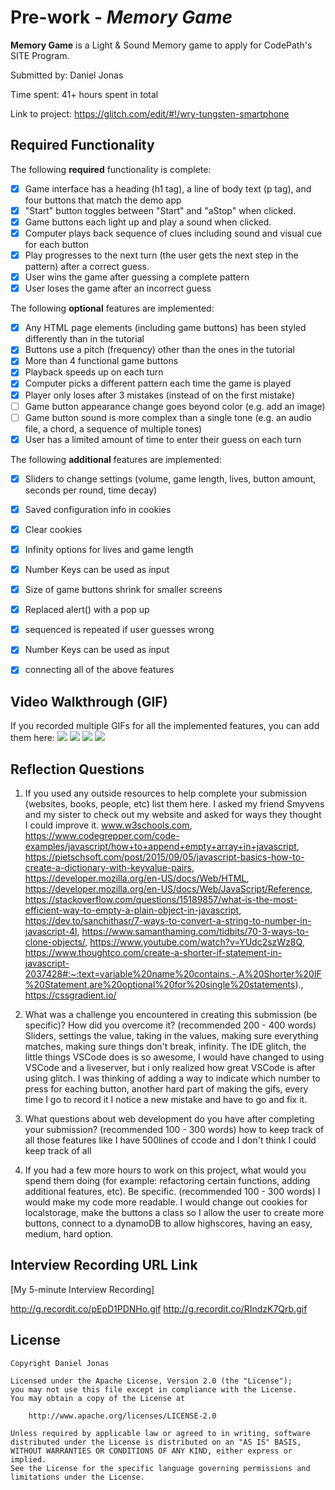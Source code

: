 # Pre-work - *Memory Game*

**Memory Game** is a Light & Sound Memory game to apply for CodePath's SITE Program. 

Submitted by: Daniel Jonas

Time spent: 41+ hours spent in total

Link to project: https://glitch.com/edit/#!/wry-tungsten-smartphone

## Required Functionality

The following **required** functionality is complete:

* [X] Game interface has a heading (h1 tag), a line of body text (p tag), and four buttons that match the demo app
* [X] "Start" button toggles between "Start" and "aStop" when clicked. 
* [X] Game buttons each light up and play a sound when clicked. 
* [X] Computer plays back sequence of clues including sound and visual cue for each button
* [X] Play progresses to the next turn (the user gets the next step in the pattern) after a correct guess. 
* [X] User wins the game after guessing a complete pattern
* [X] User loses the game after an incorrect guess

The following **optional** features are implemented:

* [X] Any HTML page elements (including game buttons) has been styled differently than in the tutorial
* [X] Buttons use a pitch (frequency) other than the ones in the tutorial
* [X] More than 4 functional game buttons
* [X] Playback speeds up on each turn
* [X] Computer picks a different pattern each time the game is played
* [X] Player only loses after 3 mistakes (instead of on the first mistake)
* [ ] Game button appearance change goes beyond color (e.g. add an image)
* [ ] Game button sound is more complex than a single tone (e.g. an audio file, a chord, a sequence of multiple tones)
* [X] User has a limited amount of time to enter their guess on each turn

The following **additional** features are implemented:

- [X] Sliders to change settings (volume, game length, lives, button amount, seconds per round, time decay)
- [X] Saved configuration info in cookies
- [X] Clear cookies
- [X] Infinity options for lives and game length
- [X] Number Keys can be used as input
- [X] Size of game buttons shrink for smaller screens
- [X] Replaced alert() with a pop up
- [X] sequenced is repeated if user guesses wrong
- [X] Number Keys can be used as input
- [X] connecting all of the above features






## Video Walkthrough (GIF)

If you recorded multiple GIFs for all the implemented features, you can add them here:
![](gif1-link-here)
![](gif2-link-here)
![](gif3-link-here)
![](gif4-link-here)

## Reflection Questions
1. If you used any outside resources to help complete your submission (websites, books, people, etc) list them here. 
I asked my friend Smyvens and my sister to check out my website and asked for ways they thought I could improve it.
www.w3schools.com, https://www.codegrepper.com/code-examples/javascript/how+to+append+empty+array+in+javascript, https://pietschsoft.com/post/2015/09/05/javascript-basics-how-to-create-a-dictionary-with-keyvalue-pairs, https://developer.mozilla.org/en-US/docs/Web/HTML, https://developer.mozilla.org/en-US/docs/Web/JavaScript/Reference, https://stackoverflow.com/questions/15189857/what-is-the-most-efficient-way-to-empty-a-plain-object-in-javascript, https://dev.to/sanchithasr/7-ways-to-convert-a-string-to-number-in-javascript-4l, https://www.samanthaming.com/tidbits/70-3-ways-to-clone-objects/, https://www.youtube.com/watch?v=YUdc2szWz8Q, https://www.thoughtco.com/create-a-shorter-if-statement-in-javascript-2037428#:~:text=variable%20name%20contains.-,A%20Shorter%20IF%20Statement,are%20optional%20for%20single%20statements)., https://cssgradient.io/

2. What was a challenge you encountered in creating this submission (be specific)? How did you overcome it? (recommended 200 - 400 words) 
Sliders, settings the value, taking in the values, making sure everything matches, making sure things don't break, infinity. The IDE glitch, the little things VSCode does is so awesome, I would have changed to using VSCode and a liveserver, but i only realized how great VSCode is after using glitch. I was thinking of adding a way to indicate which number to press for eaching button, another hard part of making the gifs, every time I go to record it I notice a new mistake and have to go and fix it.

3. What questions about web development do you have after completing your submission? (recommended 100 - 300 words) 
how to keep track of all those features
like I have 500lines of ccode and I don't think I could keep track of all 

4. If you had a few more hours to work on this project, what would you spend them doing (for example: refactoring certain functions, adding additional features, etc). Be specific. (recommended 100 - 300 words) 
I would make my code more readable. I would change out cookies for localstorage, make the buttons a class so I allow the user to create more buttons, connect to a dynamoDB to allow highscores, having an easy, medium, hard option.


## Interview Recording URL Link

[My 5-minute Interview Recording]

http://g.recordit.co/pEpD1PDNHo.gif
http://g.recordit.co/RIndzK7Qrb.gif

## License

    Copyright Daniel Jonas

    Licensed under the Apache License, Version 2.0 (the "License");
    you may not use this file except in compliance with the License.
    You may obtain a copy of the License at

        http://www.apache.org/licenses/LICENSE-2.0

    Unless required by applicable law or agreed to in writing, software
    distributed under the License is distributed on an "AS IS" BASIS,
    WITHOUT WARRANTIES OR CONDITIONS OF ANY KIND, either express or implied.
    See the License for the specific language governing permissions and
    limitations under the License.
